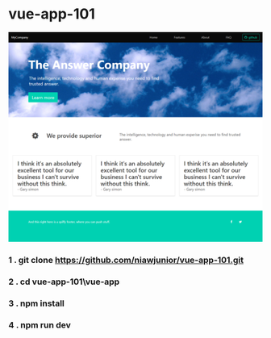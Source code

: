 # vue-app-101
![alt text](vue-app/src/assets/demo.png)
### 1 . git clone https://github.com/niawjunior/vue-app-101.git
### 2 . cd vue-app-101\vue-app
### 3 . npm install
### 4 . npm run dev
